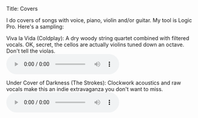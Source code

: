 Title: Covers

I do covers of songs with voice, piano, violin and/or guitar. My tool is Logic Pro. Here's a sampling:

Viva la Vida (Coldplay): A dry woody string quartet combined with filtered vocals. OK, secret, the cellos are actually violins tuned down an octave. Don't tell the violas.  
<audio controls>
  <source src="http://wanganzhou.com/music/viva-la-vida.mp3" type="audio/mpeg">
  Your browser does not support the audio tag.
</audio>

Under Cover of Darkness (The Strokes): Clockwork acoustics and raw vocals make this an indie extravaganza you don't want to miss.  
<audio controls>
  <source src="http://wanganzhou.com/music/under-cover-of-darkness.mp3" type="audio/mpeg">
</audio>